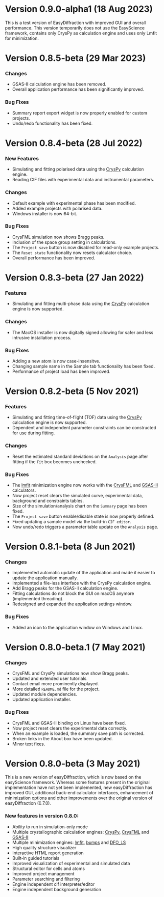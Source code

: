 # Version 0.9.0-alpha1 (18 Aug 2023)

This is a test version of EasyDiffraction with improved GUI and overall performance. This version temporarily does not use the EasyScience framework, contains only CrysPy as calculation engine and uses only Lmfit for minimization.  


# Version 0.8.5-beta (29 Mar 2023)

### Changes

- GSAS-II calculation engine has been removed.
- Overall application performance has been significantly improved.

### Bug Fixes

- Summary report export widget is now properly enabled for custom projects.
- Undo/redo functionality has been fixed.

# Version 0.8.4-beta (28 Jul 2022)

### New Features

- Simulating and fitting polarised data using the [CrysPy](https://github.com/ikibalin/cryspy) calculation engine.
- Reading CIF files with experimental data and instrumental parameters.

### Changes

- Default example with experimental phase has been modified.
- Added example projects with polarised data.
- Windows installer is now 64-bit.

### Bug Fixes

- CrysFML simulation now shows Bragg peaks.
- Inclusion of the space group setting in calculations.
- The `Project save` button is now disabled for read-only example projects.
- The `Reset state` functionality now resets calculator choice.
- Overall performance has been improved.

# Version 0.8.3-beta (27 Jan 2022)

### Features

- Simulating and fitting multi-phase data using the [CrysPy](https://github.com/ikibalin/cryspy) calculation engine is now supported.

### Changes

- The MacOS installer is now digitally signed allowing for safer and less intrusive installation process.

### Bug Fixes

- Adding a new atom is now case-insensitve.
- Changing sample name in the Sample tab functionality has been fixed.
- Performance of project load has been improved.

# Version 0.8.2-beta (5 Nov 2021)

### Features

- Simulating and fitting time-of-flight (TOF) data using the [CrysPy](https://github.com/ikibalin/cryspy) calculation engine is now supported.
- Dependent and independent parameter constraints can be constructed for use during fitting.

### Changes

- Reset the estimated standard deviations on the `Analysis` page after fitting if the `Fit` box becomes unchecked.

### Bug Fixes

- The [lmfit](https://lmfit.github.io/lmfit-py/) minimization engine now works with the [CrysFML](https://code.ill.fr/scientific-software/crysfml) and [GSAS-II](https://subversion.xray.aps.anl.gov/trac/pyGSAS) calculators.
- Now project reset clears the simulated curve, experimental data, background and constraints tables.
- Size of the simulation/analysis chart on the `Summary` page has been fixed.
- The `Project save` button enable/disable state is now properly defined.
- Fixed updating a sample model via the build-in `CIF editor`.
- Now undo/redo triggers a parameter table update on the `Analysis` page.

# Version 0.8.1-beta (8 Jun 2021)

### Changes

- Implemented automatic update of the application and made it easier to update the application manually.
- Implemented a file-less interface with the CrysPy calculation engine.
- Add Bragg peaks for the GSAS-II calculation engine.
- Fitting calculations do not block the GUI on macOS anymore (implemented threading).
- Redesigned and expanded the application settings window.

### Bug Fixes

- Added an icon to the application window on Windows and Linux.

# Version 0.8.0-beta.1 (7 May 2021)

### Changes

- CrysFML and CrysPy simulations now show Bragg peaks.
- Updated and extended user tutorials.
- Contact email more prominently displayed.
- More detailed `README.md` file for the project.
- Updated module dependencies.
- Updated application installer.

### Bug Fixes

- CrysFML and GSAS-II binding on Linux have been fixed.
- Now project reset clears the experimental data correctly.
- When an example is loaded, the summary save path is corrected.
- Broken links in the About box have been updated.
- Minor text fixes.

# Version 0.8.0-beta (3 May 2021)

This is a new version of easyDiffraction, which is now based on the easyScience framework. Whereas some features present in the original implementation have not yet been implemented, new easyDiffraction has improved GUI, additional back-end calculator interfaces, enhancement of minimization options and other improvements over the original version of easyDiffraction (0.7.0).

### New features in version 0.8.0:

- Ability to run in simulation-only mode
- Multiple crystallographic calculation engines: [CrysPy](https://github.com/ikibalin/cryspy), [CrysFML](https://code.ill.fr/scientific-software/crysfml) and [GSAS-II](https://subversion.xray.aps.anl.gov/trac/pyGSAS)
- Multiple minimization engines: [lmfit](https://lmfit.github.io/lmfit-py/), [bumps](https://github.com/bumps/bumps) and [DFO_LS](https://github.com/numericalalgorithmsgroup/dfols)
- High quality structure visualizer
- Interactive HTML report generation
- Built-in guided tutorials
- Improved visualization of experimental and simulated data
- Structural editor for cells and atoms
- Improved project management
- Parameter searching and filtering
- Engine independent cif interpreter/editor
- Engine independent background generation
